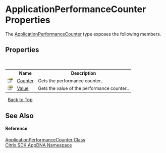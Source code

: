 # ApplicationPerformanceCounter Properties
 

The <a href="T_Citrix_SDK_AppDNA_ApplicationPerformanceCounter">ApplicationPerformanceCounter</a> type exposes the following members.


## Properties
&nbsp;<table><tr><th></th><th>Name</th><th>Description</th></tr><tr><td>![Public property](media/pubproperty.gif "Public property")</td><td><a href="P_Citrix_SDK_AppDNA_ApplicationPerformanceCounter_Counter">Counter</a></td><td>
Gets the performance counter..</td></tr><tr><td>![Public property](media/pubproperty.gif "Public property")</td><td><a href="P_Citrix_SDK_AppDNA_ApplicationPerformanceCounter_Value">Value</a></td><td>
Gets the value of the performance counter..</td></tr></table>&nbsp;
<a href="#applicationperformancecounter-properties">Back to Top</a>

## See Also


#### Reference
<a href="T_Citrix_SDK_AppDNA_ApplicationPerformanceCounter">ApplicationPerformanceCounter Class</a><br /><a href="N_Citrix_SDK_AppDNA">Citrix.SDK.AppDNA Namespace</a><br />